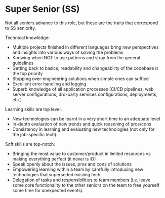 # Super Senior (SS)

Not all seniors advance to this role, but these are the traits that correspond to SS seniority.

Technical knowledge:

* Multiple projects finished in different languages bring new perspectives and insights into various ways of solving the problems
* Knowing when NOT to use patterns and stray from the general guidelines
* Getting back to basics; readability and changeability of the codebase is the top priority
* Stopping over-engineering solutions when simple ones can suffice
* Excellent error handling and logging
* Superb knowledge of all application processes (CI/CD pipelines, web server configurations, 3rd-party services configurations, deployments, etc.).

Learning skills are top level:

* New technologies can be learnt in a very short time to an adequate level
* In-depth evaluation of new trends and quick reasoning of pros/cons
* Consistency in learning and evaluating new technologies (not only for the job-specific tech).

Soft skills are top-notch:

* Bringing the most value to customer/product in limited resources vs making everything perfect (it never is :D)
* Speak openly about the issues, pros and cons of solutions
* Empowering learning within a team by carefully introducing new technologies that superseded existing tech
* Delegation of tasks and responsibilities to team members (i.e. leave some core functionality to the other seniors on the team to free yourself some time for unexpected events).
